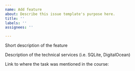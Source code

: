 ```yaml
---
name: Add feature
about: Describe this issue template's purpose here.
title: ''
labels: ''
assignees: ''

---
```


Short description of the feature


Description of the technical services (i.e. SQLite, DigitalOcean)


Link to where the task was mentioned in the course:

